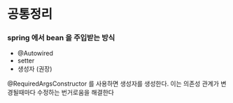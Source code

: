 # 공통정리
### spring 에서 bean 을 주입받는 방식
  - @Autowired
  - setter
  - 생성자 (권장)
  
  @RequiredArgsConstructor 를 사용하면 생성자를 생성한다. 이는 의존성 관계가 변경될때마다 수정하는 번거로움을 해결한다

